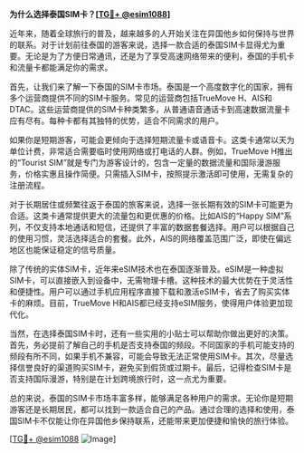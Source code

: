 **为什么选择泰国SIM卡？[[TG💪+ @esim1088](https://t.me/s/esim1088)]**

近年来，随着全球旅行的普及，越来越多的人开始关注在异国他乡如何保持与世界的联系。对于计划前往泰国的游客来说，选择一款合适的泰国SIM卡显得尤为重要。无论是为了方便日常通讯，还是为了享受高速网络带来的便利，泰国的手机卡和流量卡都能满足你的需求。

首先，让我们来了解一下泰国的SIM卡市场。泰国是一个高度数字化的国家，拥有多个运营商提供不同的SIM卡服务。常见的运营商包括TrueMove H、AIS和DTAC。这些运营商提供的SIM卡种类繁多，从普通语音通话卡到高速数据流量卡应有尽有。每种卡都有其独特的优势，适合不同需求的用户。

如果你是短期游客，可能会更倾向于选择短期流量卡或语音卡。这类卡通常以天为单位计费，非常适合需要临时使用网络或打电话的人群。例如，TrueMove H推出的“Tourist SIM”就是专门为游客设计的，包含一定量的数据流量和国际漫游服务，价格实惠且操作简便。只需插入SIM卡，按照提示激活即可使用，无需复杂的注册流程。

对于长期居住或频繁往返于泰国的旅客来说，选择一张长期有效的SIM卡可能更为合适。这类卡通常提供更大的流量包和更优惠的价格。比如AIS的“Happy SIM”系列，不仅支持本地通话和短信，还提供了丰富的数据套餐选择。用户可以根据自己的使用习惯，灵活选择适合的套餐。此外，AIS的网络覆盖范围广泛，即使在偏远地区也能保证稳定的信号质量。

除了传统的实体SIM卡，近年来eSIM技术也在泰国逐渐普及。eSIM是一种虚拟SIM卡，可以直接嵌入到设备中，无需物理卡槽。这种技术的最大优势在于灵活性和便捷性。用户可以通过手机应用程序直接下载和激活eSIM卡，省去了购买实体卡的麻烦。目前，TrueMove H和AIS都已经支持eSIM服务，使得用户体验更加现代化。

当然，在选择泰国SIM卡时，还有一些实用的小贴士可以帮助你做出更好的决策。首先，务必提前了解自己的手机是否支持泰国的频段。不同国家的手机可能支持的频段有所不同，如果手机不兼容，可能会导致无法正常使用SIM卡。其次，尽量选择信誉良好的渠道购买SIM卡，避免买到假货或过期卡。最后，记得检查SIM卡是否支持国际漫游，特别是在计划跨境旅行时，这一点尤为重要。

总的来说，泰国的SIM卡市场丰富多样，能够满足各种用户的需求。无论你是短期游客还是长期居民，都可以找到一款适合自己的产品。通过合理的选择和使用，泰国SIM卡不仅能让你在异国他乡保持联系，还能带来更加便捷和愉快的旅行体验。

[[TG💪+ @esim1088](https://t.me/s/esim1088) ![Image](https://i.postimg.cc/4NQfJmqS/Snipaste-2025-05-13-00-14-12.png)]